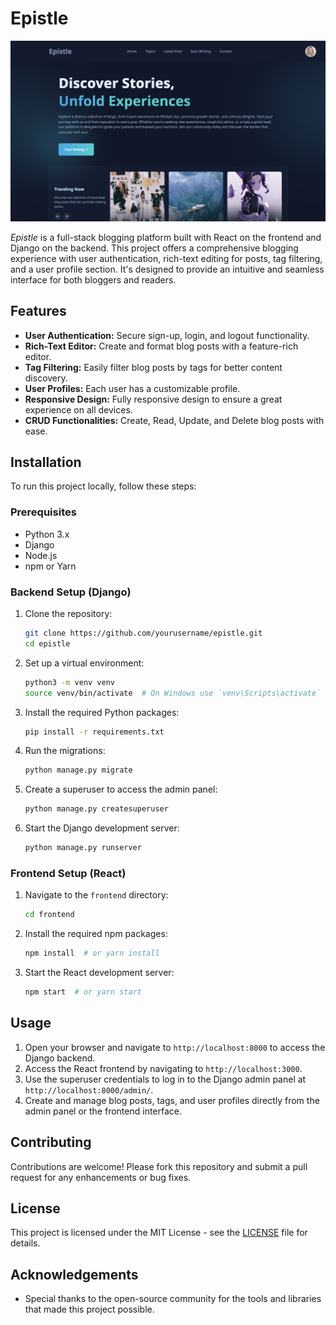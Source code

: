 # Epistle

![Home Page](./screenshort/home.png)

_Epistle_ is a full-stack blogging platform built with React on the frontend and Django on the backend. This project offers a comprehensive blogging experience with user authentication, rich-text editing for posts, tag filtering, and a user profile section. It's designed to provide an intuitive and seamless interface for both bloggers and readers.

## Features

- **User Authentication:** Secure sign-up, login, and logout functionality.
- **Rich-Text Editor:** Create and format blog posts with a feature-rich editor.
- **Tag Filtering:** Easily filter blog posts by tags for better content discovery.
- **User Profiles:** Each user has a customizable profile.
- **Responsive Design:** Fully responsive design to ensure a great experience on all devices.
- **CRUD Functionalities:** Create, Read, Update, and Delete blog posts with ease.

## Installation

To run this project locally, follow these steps:

### Prerequisites

- Python 3.x
- Django
- Node.js
- npm or Yarn

### Backend Setup (Django)

1. Clone the repository:

   ```bash
   git clone https://github.com/yourusername/epistle.git
   cd epistle
   ```

2. Set up a virtual environment:

   ```bash
   python3 -m venv venv
   source venv/bin/activate  # On Windows use `venv\Scripts\activate`
   ```

3. Install the required Python packages:

   ```bash
   pip install -r requirements.txt
   ```

4. Run the migrations:

   ```bash
   python manage.py migrate
   ```

5. Create a superuser to access the admin panel:

   ```bash
   python manage.py createsuperuser
   ```

6. Start the Django development server:
   ```bash
   python manage.py runserver
   ```

### Frontend Setup (React)

1. Navigate to the `frontend` directory:

   ```bash
   cd frontend
   ```

2. Install the required npm packages:

   ```bash
   npm install  # or yarn install
   ```

3. Start the React development server:
   ```bash
   npm start  # or yarn start
   ```

## Usage

1. Open your browser and navigate to `http://localhost:8000` to access the Django backend.
2. Access the React frontend by navigating to `http://localhost:3000`.
3. Use the superuser credentials to log in to the Django admin panel at `http://localhost:8000/admin/`.
4. Create and manage blog posts, tags, and user profiles directly from the admin panel or the frontend interface.

## Contributing

Contributions are welcome! Please fork this repository and submit a pull request for any enhancements or bug fixes.

## License

This project is licensed under the MIT License - see the [LICENSE](LICENSE) file for details.

## Acknowledgements

- Special thanks to the open-source community for the tools and libraries that made this project possible.
